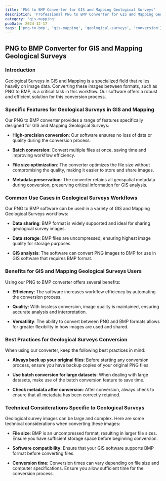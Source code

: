 ```yaml
---
title: 'PNG to BMP Converter for GIS and Mapping Geological Surveys'
description: 'Professional PNG to BMP Converter for GIS and Mapping Geological Surveys. Optimized for GIS and Mapping geological surveys workflows.'
category: 'gis-mapping'
pubDate: 2024-12-17
tags: ['png-to-bmp', 'gis-mapping', 'geological-surveys', 'conversion']
---
```


## PNG to BMP Converter for GIS and Mapping Geological Surveys

### Introduction

Geological Surveys in GIS and Mapping is a specialized field that relies heavily on image data. Converting these images between formats, such as PNG to BMP, is a critical task in this workflow. Our software offers a robust and efficient solution for this conversion process.

### Specific Features for Geological Surveys in GIS and Mapping

Our PNG to BMP converter provides a range of features specifically designed for GIS and Mapping Geological Surveys:

- **High-precision conversion**: Our software ensures no loss of data or quality during the conversion process.

- **Batch conversion**: Convert multiple files at once, saving time and improving workflow efficiency.

- **File size optimization**: The converter optimizes the file size without compromising the quality, making it easier to store and share images.

- **Metadata preservation**: The converter retains all geospatial metadata during conversion, preserving critical information for GIS analysis.

### Common Use Cases in Geological Surveys Workflows

Our PNG to BMP software can be used in a variety of GIS and Mapping Geological Surveys workflows:

- **Data sharing**: BMP format is widely supported and ideal for sharing geological survey images.

- **Data storage**: BMP files are uncompressed, ensuring highest image quality for storage purposes.

- **GIS analysis**: The software can convert PNG images to BMP for use in GIS software that requires BMP format.

### Benefits for GIS and Mapping Geological Surveys Users

Using our PNG to BMP converter offers several benefits:

- **Efficiency**: The software increases workflow efficiency by automating the conversion process.

- **Quality**: With lossless conversion, image quality is maintained, ensuring accurate analysis and interpretation.

- **Versatility**: The ability to convert between PNG and BMP formats allows for greater flexibility in how images are used and shared.

### Best Practices for Geological Surveys Conversion

When using our converter, keep the following best practices in mind:

- **Always back up your original files**: Before starting any conversion process, ensure you have backup copies of your original PNG files.

- **Use batch conversion for large datasets**: When dealing with large datasets, make use of the batch conversion feature to save time.

- **Check metadata after conversion**: After conversion, always check to ensure that all metadata has been correctly retained.

### Technical Considerations Specific to Geological Surveys

Geological survey images can be large and complex. Here are some technical considerations when converting these images:

- **File size**: BMP is an uncompressed format, resulting in larger file sizes. Ensure you have sufficient storage space before beginning conversion.

- **Software compatibility**: Ensure that your GIS software supports BMP format before converting files.

- **Conversion time**: Conversion times can vary depending on file size and computer specifications. Ensure you allow sufficient time for the conversion process.